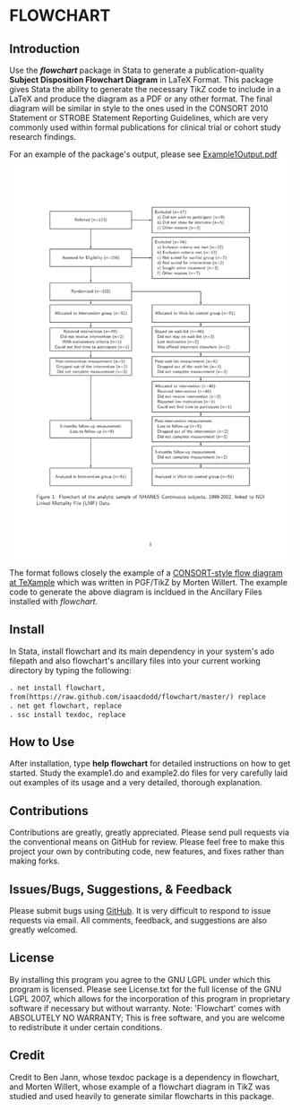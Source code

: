 # FLOWCHART

## Introduction

Use the **_flowchart_** package in Stata to generate a publication-quality **Subject Disposition Flowchart Diagram** in LaTeX Format. This package gives Stata the ability to generate the necessary TikZ code to include in a LaTeX and produce the diagram as a PDF or any other format. 
The final diagram will be similar in style to the ones used in the CONSORT 2010 Statement or STROBE Statement Reporting Guidelines, which are very commonly used within formal publications for clinical trial or cohort study research findings. 

For an example of the package's output, please see [Example1Output.pdf](https://github.com/IsaacDodd/flowchart/blob/master/example1output.pdf "Example1Output.pdf")
![Example1Output](https://github.com/IsaacDodd/flowchart/blob/master/PreviousVersions/example1output.png "Example 1 Output")

The format follows closely the example of a [CONSORT-style flow diagram at TeXample](http://www.texample.net/tikz/examples/consort-flowchart/) which was written in PGF/TikZ by Morten Willert. The example code to generate the above diagram is incldued in the Ancillary Files installed with *flowchart*.

## Install

In Stata, install flowchart and its main dependency in your system's ado filepath and also flowchart's ancillary files into your current working directory by typing the following:

	. net install flowchart, from(https://raw.github.com/isaacdodd/flowchart/master/) replace
	. net get flowchart, replace
	. ssc install texdoc, replace

## How to Use

After installation, type **help flowchart** for detailed instructions on how to get started. Study the example1.do and example2.do files for very carefully laid out examples of its usage and a very detailed, thorough explanation.
	
## Contributions

Contributions are greatly, greatly appreciated. Please send pull requests via the conventional means on GitHub for review. Please feel free to make this project your own by contributing code, new features, and fixes rather than making forks.

## Issues/Bugs, Suggestions, & Feedback

Please submit bugs using [GitHub](https://github.com/IsaacDodd/flowchart/issues/new/ "Open a New Issue on Github for Flowchart"). It is very difficult to respond to issue requests via email. All comments, feedback, and suggestions are also greatly welcomed.

## License

By installing this program you agree to the GNU LGPL under which this program is licensed. Please see License.txt for the full license of the GNU LGPL 2007, which allows for the incorporation of this program in proprietary software if necessary but without warranty.
Note: 'Flowchart' comes with ABSOLUTELY NO WARRANTY; This is free software, and you are welcome to redistribute it under certain conditions.

## Credit

Credit to Ben Jann, whose texdoc package is a dependency in flowchart, and Morten Willert, whose example of a flowchart diagram in TikZ was studied and used heavily to generate similar flowcharts in this package.
